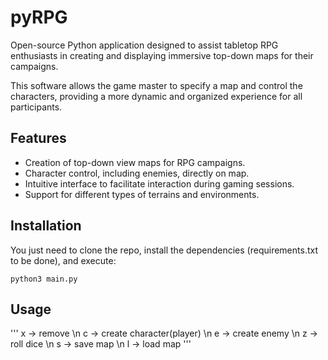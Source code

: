 # pyRPG
Open-source Python application designed to assist tabletop RPG enthusiasts in creating and displaying immersive top-down maps for their campaigns.

This software allows the game master to specify a map and control the characters, providing a more dynamic and organized experience for all participants.

## Features

* Creation of top-down view maps for RPG campaigns.
* Character control, including enemies, directly on map.
* Intuitive interface to facilitate interaction during gaming sessions.
* Support for different types of terrains and environments.

## Installation

You just need to clone the repo, install the dependencies (requirements.txt to be done), and execute:

```python3 main.py```

## Usage

''' x -> remove \n c -> create character(player) \n e -> create enemy \n z -> roll dice \n s -> save map \n l -> load map '''
